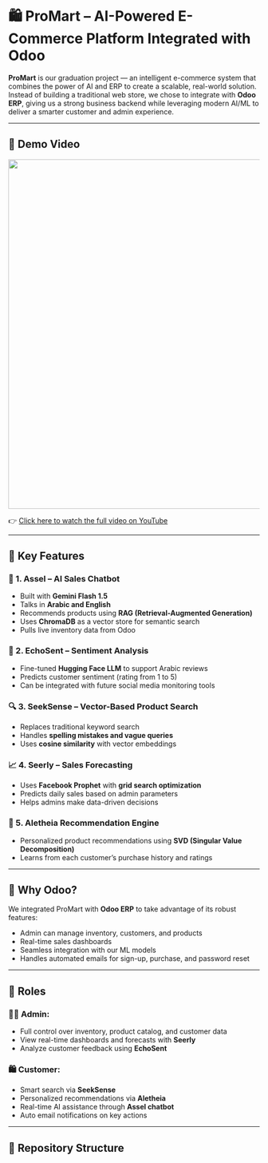 # 🛍️ ProMart – AI-Powered E-Commerce Platform Integrated with Odoo

**ProMart** is our graduation project — an intelligent e-commerce system that combines the power of AI and ERP to create a scalable, real-world solution. Instead of building a traditional web store, we chose to integrate with **Odoo ERP**, giving us a strong business backend while leveraging modern AI/ML to deliver a smarter customer and admin experience.

---

## 🎥 Demo Video

<img src="https://drive.google.com/file/d/1gWN3mQMSeGbqO6Rnr9G_4Eu7c7YjcS81/view?usp=sharing" width="700"/>

👉 [Click here to watch the full video on YouTube](https://www.youtube.com/watch?v=dQw4w9WgXcQ)

---

## 🚀 Key Features

### 🤖 1. Assel – AI Sales Chatbot
- Built with **Gemini Flash 1.5**
- Talks in **Arabic and English**
- Recommends products using **RAG (Retrieval-Augmented Generation)**
- Uses **ChromaDB** as a vector store for semantic search
- Pulls live inventory data from Odoo

### 💬 2. EchoSent – Sentiment Analysis
- Fine-tuned **Hugging Face LLM** to support Arabic reviews
- Predicts customer sentiment (rating from 1 to 5)
- Can be integrated with future social media monitoring tools

### 🔍 3. SeekSense – Vector-Based Product Search
- Replaces traditional keyword search
- Handles **spelling mistakes and vague queries**
- Uses **cosine similarity** with vector embeddings

### 📈 4. Seerly – Sales Forecasting
- Uses **Facebook Prophet** with **grid search optimization**
- Predicts daily sales based on admin parameters
- Helps admins make data-driven decisions

### 🎯 5. Aletheia Recommendation Engine
- Personalized product recommendations using **SVD (Singular Value Decomposition)**
- Learns from each customer’s purchase history and ratings

---

## 🧾 Why Odoo?

We integrated ProMart with **Odoo ERP** to take advantage of its robust features:
- Admin can manage inventory, customers, and products
- Real-time sales dashboards
- Seamless integration with our ML models
- Handles automated emails for sign-up, purchase, and password reset

---

## 👤 Roles

### 👨‍💼 Admin:
- Full control over inventory, product catalog, and customer data
- View real-time dashboards and forecasts with **Seerly**
- Analyze customer feedback using **EchoSent**

### 🛍️ Customer:
- Smart search via **SeekSense**
- Personalized recommendations via **Aletheia**
- Real-time AI assistance through **Assel chatbot**
- Auto email notifications on key actions

---

## 📂 Repository Structure
